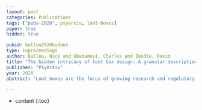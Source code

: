 ```yaml
---
layout: post
categories: Publications
tags: ["pubs-2020", psyarxiv, loot-boxes]
paper: true
hidden: true

pubid: ballou2020hidden
type: inproceedings
author: Ballou, Nick and Gbadamosi, Charles and Zendle, David
title: "The hidden intricacy of loot box design: A granular description of random monetized reward features"
publisher: "PsyArXiv"
year: 2020
abstract: "Loot boxes are the focus of growing research and regulatory attention. While they are frequently treated as a monolithic feature of games by researchers and policymakers, loot box implementations are not uniform: the features of loot boxes vary widely from game to game in ways that may have important consequences for player spending and behaviour. Despite this, previous attempts to classify loot boxes have either not focused on the impact of loot box features on player behaviour and spending, or have not attempted to fully map the different forms that loot boxes currently take. In this work, we attempt to illustrate the nuance present in loot box implementation in a featural model. Using our lived experience, a qualitative coding exercise, and consultation with an industry professional, we identify 33 features of loot box-like mechanics that might be expected to influence player behavior or spending, which we group into 6 domains: point of purchase, pulling procedure, contents, audiovisual presentation, salience, and social. Each feature is broken down into two or more categorization tags for a given loot box, and illustrative examples of each feature are provided. This work may serve to guide researchers in studying how different types of loot boxes may affect players, aid regulators in ensuring that any proposed legislation is sufficiently nuanced to handle the wide variation in loot box design, and help parents and players to better understand the inner workings of loot boxes during play."

---
```


* content
{:toc}

